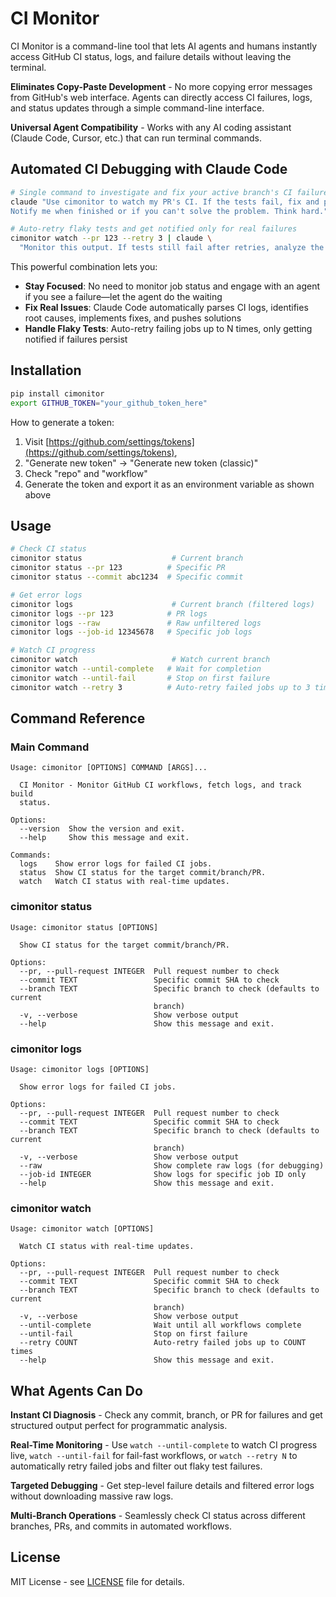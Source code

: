 # CI Monitor

CI Monitor is a command-line tool that lets AI agents and humans instantly access GitHub CI status, logs, and failure details without leaving the terminal.

**Eliminates Copy-Paste Development** - No more copying error messages from GitHub's web interface. Agents can directly access CI failures, logs, and status updates through a simple command-line interface.

**Universal Agent Compatibility** - Works with any AI coding assistant (Claude Code, Cursor, etc.) that can run terminal commands.

## Automated CI Debugging with Claude Code

```bash
# Single command to investigate and fix your active branch's CI failures
claude "Use cimonitor to watch my PR's CI. If the tests fail, fix and push. \
Notify me when finished or if you can't solve the problem. Think hard."

# Auto-retry flaky tests and get notified only for real failures
cimonitor watch --pr 123 --retry 3 | claude \
  "Monitor this output. If tests still fail after retries, analyze the logs and notify me with a summary of the real issues."
```

This powerful combination lets you:
- **Stay Focused**: No need to monitor job status and engage with an agent if you see a failure—let the agent do the waiting
- **Fix Real Issues**: Claude Code automatically parses CI logs, identifies root causes, implements fixes, and pushes solutions
- **Handle Flaky Tests**: Auto-retry failing jobs up to N times, only getting notified if failures persist

## Installation

```bash
pip install cimonitor
export GITHUB_TOKEN="your_github_token_here"
```

How to generate a token:
1. Visit [https://github.com/settings/tokens](https://github.com/settings/tokens),
2. "Generate new token" -> "Generate new token (classic)"
3. Check "repo" and "workflow"
4. Generate the token and export it as an environment variable as shown above

## Usage

```bash
# Check CI status
cimonitor status                    # Current branch
cimonitor status --pr 123          # Specific PR
cimonitor status --commit abc1234  # Specific commit

# Get error logs
cimonitor logs                      # Current branch (filtered logs)
cimonitor logs --pr 123            # PR logs
cimonitor logs --raw               # Raw unfiltered logs
cimonitor logs --job-id 12345678   # Specific job logs

# Watch CI progress
cimonitor watch                     # Watch current branch
cimonitor watch --until-complete   # Wait for completion
cimonitor watch --until-fail       # Stop on first failure
cimonitor watch --retry 3          # Auto-retry failed jobs up to 3 times
```

## Command Reference

### Main Command
```
Usage: cimonitor [OPTIONS] COMMAND [ARGS]...

  CI Monitor - Monitor GitHub CI workflows, fetch logs, and track build
  status.

Options:
  --version  Show the version and exit.
  --help     Show this message and exit.

Commands:
  logs    Show error logs for failed CI jobs.
  status  Show CI status for the target commit/branch/PR.
  watch   Watch CI status with real-time updates.
```

### cimonitor status
```
Usage: cimonitor status [OPTIONS]

  Show CI status for the target commit/branch/PR.

Options:
  --pr, --pull-request INTEGER  Pull request number to check
  --commit TEXT                 Specific commit SHA to check
  --branch TEXT                 Specific branch to check (defaults to current
                                branch)
  -v, --verbose                 Show verbose output
  --help                        Show this message and exit.
```

### cimonitor logs
```
Usage: cimonitor logs [OPTIONS]

  Show error logs for failed CI jobs.

Options:
  --pr, --pull-request INTEGER  Pull request number to check
  --commit TEXT                 Specific commit SHA to check
  --branch TEXT                 Specific branch to check (defaults to current
                                branch)
  -v, --verbose                 Show verbose output
  --raw                         Show complete raw logs (for debugging)
  --job-id INTEGER              Show logs for specific job ID only
  --help                        Show this message and exit.
```

### cimonitor watch
```
Usage: cimonitor watch [OPTIONS]

  Watch CI status with real-time updates.

Options:
  --pr, --pull-request INTEGER  Pull request number to check
  --commit TEXT                 Specific commit SHA to check
  --branch TEXT                 Specific branch to check (defaults to current
                                branch)
  -v, --verbose                 Show verbose output
  --until-complete              Wait until all workflows complete
  --until-fail                  Stop on first failure
  --retry COUNT                 Auto-retry failed jobs up to COUNT times
  --help                        Show this message and exit.
```

## What Agents Can Do

**Instant CI Diagnosis** - Check any commit, branch, or PR for failures and get structured output perfect for programmatic analysis.

**Real-Time Monitoring** - Use `watch --until-complete` to watch CI progress live, `watch --until-fail` for fail-fast workflows, or `watch --retry N` to automatically retry failed jobs and filter out flaky test failures.

**Targeted Debugging** - Get step-level failure details and filtered error logs without downloading massive raw logs.

**Multi-Branch Operations** - Seamlessly check CI status across different branches, PRs, and commits in automated workflows.

## License

MIT License - see [LICENSE](LICENSE) file for details.
